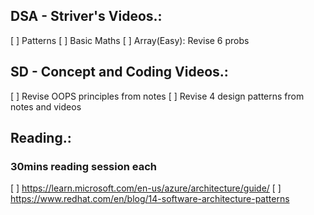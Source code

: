 ## DSA - Striver's Videos.:
[ ] Patterns
[ ] Basic Maths
[ ] Array(Easy): Revise 6 probs

## SD - Concept and Coding Videos.:
[ ] Revise OOPS principles from notes
[ ] Revise 4 design patterns from notes and videos

## Reading.:
### 30mins reading session each
[ ] https://learn.microsoft.com/en-us/azure/architecture/guide/
[ ] https://www.redhat.com/en/blog/14-software-architecture-patterns
